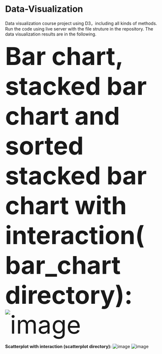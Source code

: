 # Data-Visualization
Data visualization course project using D3，including all kinds of methods. Run the code using live server with the file struture in the repository. The data visualization results are in the following.

<span style="font-size: 80;">**Bar chart, stacked bar chart and sorted stacked bar chart with interaction(bar_chart directory):**
![image](https://github.com/lbj-sketch/Data-Visualization/assets/104444219/7ea11e41-5465-4445-acf7-993da703a905)


**Scatterplot with interaction (scatterplot directory):**
![image](https://github.com/lbj-sketch/Data-Visualization/assets/104444219/90835185-d5dc-45d2-8fe2-7152fee4029f)
![image](https://github.com/lbj-sketch/Data-Visualization/assets/104444219/99f0da58-db55-4b8a-aed8-bfdd7b6c995c)










